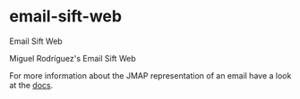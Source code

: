 email-sift-web
==================

Email Sift Web

Miguel Rodríguez&#x27;s Email Sift Web


For more information about the JMAP representation of an email have a look at the [docs](https://docs.redsift.com/docs/server-code-jmap).
